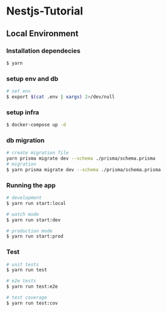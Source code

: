 # Nestjs-Tutorial

## Local Environment

### Installation dependecies

```bash
$ yarn
```

### setup env and db

```bash
# set env
$ export $(cat .env | xargs) 2>/dev/null
```

### setup infra

```bash
$ docker-compose up -d
```

### db migration

```bash
# create migration file
yarn prisma migrate dev --schema ./prisma/schema.prisma
# migration
$ yarn prisma migrate dev --schema ./prisma/schema.prisma
```

### Running the app

```bash
# development
$ yarn run start:local

# watch mode
$ yarn run start:dev

# production mode
$ yarn run start:prod
```

### Test

```bash
# unit tests
$ yarn run test

# e2e tests
$ yarn run test:e2e

# test coverage
$ yarn run test:cov
```
